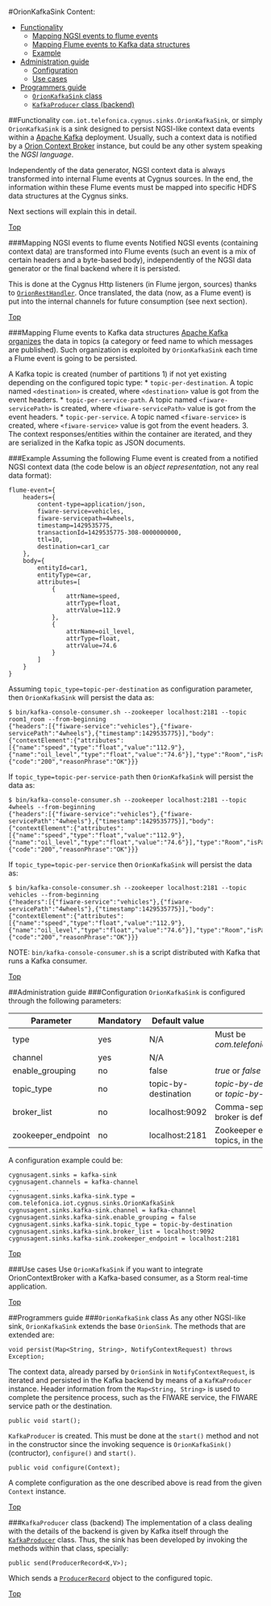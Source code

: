 #<a name="top"></a>OrionKafkaSink
Content:

* [Functionality](#section1)
    * [Mapping NGSI events to flume events](#section1.1)
    * [Mapping Flume events to Kafka data structures](#section1.2)
    * [Example](#section1.3)
* [Administration guide](#section2)
    * [Configuration](#section2.1)
    * [Use cases](#section2.2)
* [Programmers guide](#section3)
    * [`OrionKafkaSink` class](#section3.1)
    * [`KafkaProducer` class (backend)](#section3.2)

##<a name="section1"></a>Functionality
`com.iot.telefonica.cygnus.sinks.OrionKafkaSink`, or simply `OrionKafkaSink` is a sink designed to persist NGSI-like context data events within a [Apache Kafka](http://kafka.apache.org/) deployment. Usually, such a context data is notified by a [Orion Context Broker](https://github.com/telefonicaid/fiware-orion) instance, but could be any other system speaking the <i>NGSI language</i>.

Independently of the data generator, NGSI context data is always transformed into internal Flume events at Cygnus sources. In the end, the information within these Flume events must be mapped into specific HDFS data structures at the Cygnus sinks.

Next sections will explain this in detail.

[Top](#top)

###<a name="section1.1"></a>Mapping NGSI events to flume events
Notified NGSI events (containing context data) are transformed into Flume events (such an event is a mix of certain headers and a byte-based body), independently of the NGSI data generator or the final backend where it is persisted.

This is done at the Cygnus Http listeners (in Flume jergon, sources) thanks to [`OrionRestHandler`](./orion_rest_handler.md). Once translated, the data (now, as a Flume event) is put into the internal channels for future consumption (see next section).

[Top](#top)

###<a name="section1.2"></a>Mapping Flume events to Kafka data structures
[Apache Kafka organizes](http://kafka.apache.org/documentation.html#introduction) the data in topics (a category or feed name to which messages are published). Such organization is exploited by `OrionKafkaSink` each time a Flume event is going to be persisted.

A Kafka topic is created (number of partitions 1) if not yet existing depending on the configured topic type:
    * `topic-per-destination`. A topic named `<destination>` is created, where `<destination>` value is got from the event headers.
    * `topic-per-service-path`. A topic named `<fiware-servicePath>` is created, where `<fiware-servicePath>` value is got from the event headers.
    * `topic-per-service`. A topic named `<fiware-service>` is created, where `<fiware-service>` value is got from the event headers.
3. The context responses/entities within the container are iterated, and they are serialized in the Kafka topic as JSON documents.

###<a name="section1.3"></a>Example
Assuming the following Flume event is created from a notified NGSI context data (the code below is an <i>object representation</i>, not any real data format):

    flume-event={
        headers={
	        content-type=application/json,
	        fiware-service=vehicles,
	        fiware-servicepath=4wheels,
	        timestamp=1429535775,
	        transactionId=1429535775-308-0000000000,
	        ttl=10,
	        destination=car1_car
        },
        body={
	        entityId=car1,
	        entityType=car,
	        attributes=[
	            {
	                attrName=speed,
	                attrType=float,
	                attrValue=112.9
	            },
	            {
	                attrName=oil_level,
	                attrType=float,
	                attrValue=74.6
	            }
	        ]
	    }
    }

Assuming `topic_type=topic-per-destination` as configuration parameter, then `OrionKafkaSink` will persist the data as:

    $ bin/kafka-console-consumer.sh --zookeeper localhost:2181 --topic room1_room --from-beginning
    {"headers":[{"fiware-service":"vehicles"},{"fiware-servicePath":"4wheels"},{"timestamp":1429535775}],"body":{"contextElement":{"attributes":[{"name":"speed","type":"float","value":"112.9"},{"name":"oil_level","type":"float","value":"74.6"}],"type":"Room","isPattern":"false","id":"Room1"},"statusCode":{"code":"200","reasonPhrase":"OK"}}}
    
If `topic_type=topic-per-service-path` then `OrionKafkaSink` will persist the data as:

    $ bin/kafka-console-consumer.sh --zookeeper localhost:2181 --topic 4wheels --from-beginning
    {"headers":[{"fiware-service":"vehicles"},{"fiware-servicePath":"4wheels"},{"timestamp":1429535775}],"body":{"contextElement":{"attributes":[{"name":"speed","type":"float","value":"112.9"},{"name":"oil_level","type":"float","value":"74.6"}],"type":"Room","isPattern":"false","id":"Room1"},"statusCode":{"code":"200","reasonPhrase":"OK"}}}
    
If `topic_type=topic-per-service` then `OrionKafkaSink` will persist the data as:

    $ bin/kafka-console-consumer.sh --zookeeper localhost:2181 --topic vehicles --from-beginning
    {"headers":[{"fiware-service":"vehicles"},{"fiware-servicePath":"4wheels"},{"timestamp":1429535775}],"body":{"contextElement":{"attributes":[{"name":"speed","type":"float","value":"112.9"},{"name":"oil_level","type":"float","value":"74.6"}],"type":"Room","isPattern":"false","id":"Room1"},"statusCode":{"code":"200","reasonPhrase":"OK"}}}
    
NOTE: `bin/kafka-console-consumer.sh` is a script distributed with Kafka that runs a Kafka consumer.
    
[Top](#top)

##<a name="section2"></a>Administration guide
###<a name="section2.1"></a>Configuration
`OrionKafkaSink` is configured through the following parameters:

| Parameter | Mandatory | Default value | Comments |
|---|---|---|---|
| type | yes | N/A | Must be <i>com.telefonica.iot.cygnus.sinks.OrionKafkaSink</i> |
| channel | yes | N/A |
| enable_grouping | no | false | <i>true</i> or <i>false</i> |
| topic_type | no | topic-by-destination | <i>topic-by-destination</i>, <i>topic-by-service-path</i> or <i>topic-by-service</i> |
| broker_list | no | localhost:9092 | Comma-separated list of Kafka brokers (a broker is defined as <i>host:port</i>) |
| zookeeper_endpoint | no | localhost:2181 | Zookeeper endpoint needed to create Kafka topics, in the form of <i>host:port</i> |

A configuration example could be:

    cygnusagent.sinks = kafka-sink
    cygnusagent.channels = kafka-channel
    ...
    cygnusagent.sinks.kafka-sink.type = com.telefonica.iot.cygnus.sinks.OrionKafkaSink
    cygnusagent.sinks.kafka-sink.channel = kafka-channel
    cygnusagent.sinks.kafka-sink.enable_grouping = false
    cygnusagent.sinks.kafka-sink.topic_type = topic-by-destination
    cygnusagent.sinks.kafka-sink.broker_list = localhost:9092
    cygnusagent.sinks.kafka-sink.zookeeper_endpoint = localhost:2181

[Top](#top)

###<a name="section2.2"></a>Use cases
Use `OrionKafkaSink` if you want to integrate OrionContextBroker with a Kafka-based consumer, as a Storm real-time application.

[Top](#top)

##<a name="section4"></a>Programmers guide
###<a name="section4.1"></a>`OrionKafkaSink` class
As any other NGSI-like sink, `OrionKafkaSink` extends the base `OrionSink`. The methods that are extended are:

    void persist(Map<String, String>, NotifyContextRequest) throws Exception;
    
The context data, already parsed by `OrionSink` in `NotifyContextRequest`, is iterated and persisted in the Kafka backend by means of a `KafKaProducer` instance. Header information from the `Map<String, String>` is used to complete the persitence process, such as the FIWARE service, the FIWARE service path or the destination.
    
    public void start();

`KafkaProducer` is created. This must be done at the `start()` method and not in the constructor since the invoking sequence is `OrionKafkaSink()` (contructor), `configure()` and `start()`.

    public void configure(Context);
    
A complete configuration as the one described above is read from the given `Context` instance.

[Top](#top)

###<a name="section4.2"></a>`KafkaProducer` class (backend)
The implementation of a class dealing with the details of the backend is given by Kafka itself through the [`KafkaProducer`](http://kafka.apache.org/082/javadoc/org/apache/kafka/clients/producer/KafkaProducer.html) class. Thus, the sink has been developed by invoking the methods within that class, specially:

    public send(ProducerRecord<K,V>);
    
Which sends a [`ProducerRecord`](http://kafka.apache.org/082/javadoc/org/apache/kafka/clients/producer/ProducerRecord.html) object to the configured topic.

[Top](#top)

